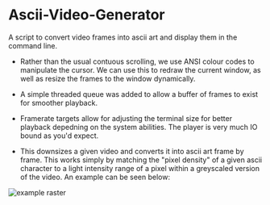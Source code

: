 # Ascii-Video-Generator

A script to convert video frames into ascii art and display them in the command line.

- Rather than the usual contuous scrolling, we use ANSI colour codes to manipulate the cursor. We can use this to redraw the current window, as well as resize the frames to the window dynamically.

- A simple threaded queue was added to allow a buffer of frames to exist for smoother playback.

- Framerate targets allow for adjusting the terminal size for better playback depedning on the system abilities. The player is very much IO bound as you'd expect.

- This downsizes a given video and converts it into ascii art frame by frame. This works simply by matching the "pixel density" of a given ascii character to a light intensity range of a pixel within a greyscaled version of the video. An example can be seen below:

![example raster](media/example.gif "example raster")
